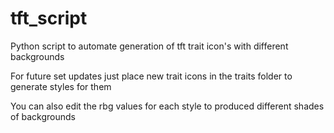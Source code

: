 # tft_script
Python script to automate generation of tft trait icon's with different backgrounds

For future set updates just place new trait icons in the traits folder to generate styles for them

You can also edit the rbg values for each style to produced different shades of backgrounds
